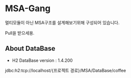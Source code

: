 # MSA-Gang
멀티모듈이 아닌 MSA구조를 설계해보기위해 구성되어 있습니다.

Pull을 받으세용.

## About DataBase 
- H2 DataBase version : 1.4.200

jdbc:h2:tcp://localhost/{프로젝트 경로}/MSA/DataBase/coffee

